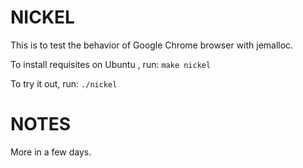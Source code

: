 NICKEL
======

This is to test the behavior of Google Chrome browser with jemalloc.


To install requisites on Ubuntu , run:
```make nickel```

To try it out, run:
```./nickel```

NOTES
=====

More in a few days.
